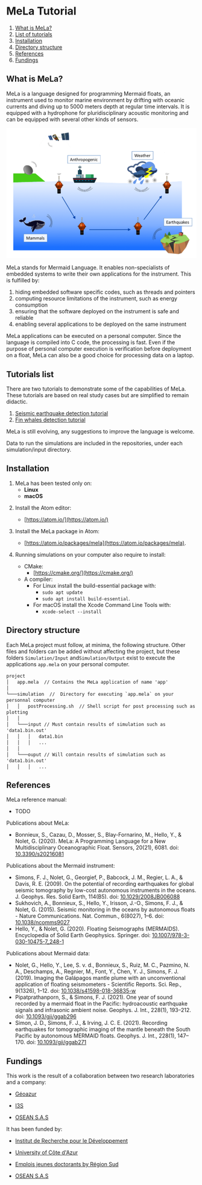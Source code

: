 # MeLa Tutorial


1. [What is MeLa?](#whatmela)
2. [List of tutorials](#tutolist)
3. [Installation](#installation)
4. [Directory structure](#directory)
5. [References](#references)
6. [Fundings](#fundings)



## <a name="whatmela"></a> What is MeLa?

MeLa is a language designed for programming Mermaid floats, an instrument used to monitor marine environment by drifting with oceanic currents and diving up to 5000 meters depth at regular time intervals. It is equipped with a hydrophone for pluridisciplinary acoustic monitoring and can be equipped with several other kinds of sensors.

![image1](images/MermaidFloatAcoustic.png)

MeLa stands for Mermaid Language. It enables non-specialists of embedded systems to write their own applications for the instrument. This is fulfilled by:

1. hiding embedded software specific codes, such as threads and pointers
2. computing resource limitations of the instrument, such as energy consumption
3. ensuring that the software deployed on the instrument is safe and reliable
4. enabling several applications to be deployed on the same instrument

MeLa applications can be executed on a personal computer. Since the language is compiled into C code, the processing is fast. Even if the purpose of personal computer execution is verification before deployment on a float, MeLa can also be a good choice for processing data on a laptop.


## <a name="tutolist"></a> Tutorials list

There are two tutorials to demonstrate some of the capabilities of MeLa. These tutorials are based on real study cases but are simplified to remain didactic.

1. [Seismic earthquake detection tutorial](Seismic/README.md)
2. [Fin whales detection tutorial](FinWhales/README.md)

MeLa is still evolving, any suggestions to improve the language is welcome.

Data to run the simulations are included in the repositories, under each simulation/input directory.


## <a name="installation"></a> Installation

1. MeLa has been tested only on:
	* **Linux** 
	* **macOS**
<!--	* (still **not** tested on Windows) -->

2. Install the Atom editor:
	* [https://atom.io/](https://atom.io/)

3. Install the MeLa package in Atom:
	* [https://atom.io/packages/mela](https://atom.io/packages/mela).

4. Running simulations on your computer also require to install:
	* CMake:
		* [https://cmake.org/](https://cmake.org/)
	* A compiler:
		* For Linux install the build-essential package with:
			* `sudo apt update`
			* `sudo apt install build-essential`.
		* For macOS install the Xcode Command Line Tools with:
			* `xcode-select --install`


## <a name="directory"></a> Directory structure

Each MeLa project must follow, at minima, the following structure. Other files and folders can be added without affecting the project, but these folders `Simulation/Input` and`Simulation/Output` exist to execute the applications `app.mela` on your personal computer. 

```
project
│   app.mela  // Contains the MeLa application of name 'app'
│
└───simulation  //  Directory for executing `app.mela` on your personnal computer 
│   │   postProcessing.sh  // Shell script for post processing such as plotting
│   │
│   └───input // Must contain results of simulation such as 'data1.bin.out'  
│   │   │   data1.bin
│   │   │   ...
│   │
│   └───ouput // Will contain results of simulation such as 'data1.bin.out' 
│   │   │   ...
```



## <a name="references"></a> References

MeLa reference manual:

* TODO


Publications about MeLa:

* Bonnieux, S., Cazau, D., Mosser, S., Blay-Fornarino, M., Hello, Y., & Nolet, G. (2020). MeLa: A Programming Language for a New Multidisciplinary Oceanographic Float. Sensors, 20(21), 6081. doi: [10.3390/s20216081](https://doi.org/10.3390/s20216081)


Publications about the Mermaid instrument:

* Simons, F. J., Nolet, G., Georgief, P., Babcock, J. M., Regier, L. A., & Davis, R. E. (2009). On the potential of recording earthquakes for global seismic tomography by low-cost autonomous instruments in the oceans. J. Geophys. Res. Solid Earth, 114(B5). doi: [10.1029/2008JB006088](https://doi.org/10.1029/2008JB006088)
* Sukhovich, A., Bonnieux, S., Hello, Y., Irisson, J.-O., Simons, F. J., & Nolet, G. (2015). Seismic monitoring in the oceans by autonomous floats - Nature Communications. Nat. Commun., 6(8027), 1–6. doi: [10.1038/ncomms9027](https://doi.org/10.1038/ncomms9027)
* Hello, Y., & Nolet, G. (2020). Floating Seismographs (MERMAIDS). Encyclopedia of Solid Earth Geophysics. Springer. doi: [10.1007/978-3-030-10475-7_248-1](https://doi.org/10.1007/978-3-030-10475-7_248-1)


Publications about Mermaid data:

* Nolet, G., Hello, Y., Lee, S. v. d., Bonnieux, S., Ruiz, M. C., Pazmino, N. A., Deschamps, A., Regnier, M., Font, Y., Chen, Y. J., Simons, F. J. (2019). Imaging the Galápagos mantle plume with an unconventional application of floating seismometers - Scientific Reports. Sci. Rep., 9(1326), 1–12. doi: [10.1038/s41598-018-36835-w](https://doi.org/10.1038/s41598-018-36835-w)
* Pipatprathanporn, S., & Simons, F. J. (2021). One year of sound recorded by a mermaid float in the Pacific: hydroacoustic earthquake signals and infrasonic ambient noise. Geophys. J. Int., 228(1), 193–212. doi: [10.1093/gji/ggab296](https://doi.org/10.1093/gji/ggab296)
* Simon, J. D., Simons, F. J., & Irving, J. C. E. (2021). Recording earthquakes for tomographic imaging of the mantle beneath the South Pacific by autonomous MERMAID floats. Geophys. J. Int., 228(1), 147–170. doi: [10.1093/gji/ggab271](https://doi.org/10.1093/gji/ggab271)




## <a name="fundings"></a> Fundings

This work is the result of a collaboration between two research laboratories and a company:

* [Géoazur](https://geoazur.oca.eu/)

* [I3S](https://www.i3s.unice.fr/)

* [OSEAN S.A.S](https://www.osean.fr/)


It has been funded by:

* [Institut de Recherche pour le Développement](https://www.ird.fr/)

* [University of Côte d'Azur](https://univ-cotedazur.fr/)

* [Emplois jeunes doctorants by Région Sud](https://www.maregionsud.fr/aides-et-appels-a-projets/detail/emplois-jeunes-doctorants)

* [OSEAN S.A.S](https://www.osean.fr/)


